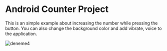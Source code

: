 # Android Counter Project

This is an simple example about increasing the number while pressing the button. You can also change the background color and add vibrate, voice to the application.

![deneme4](https://user-images.githubusercontent.com/23746859/38331473-9e191c16-3853-11e8-9dd3-5d23a614a13a.gif)
